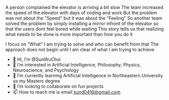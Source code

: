 A person complained the elevator is arriving a bit slow
The team increased the speed of the elevator with days of coding and work
But the problem was not about the "Speed" but it was about the "Feeling"
So another team solved the problem by simply installing a mirror infront of the elevator so that the users dont feel bored while waiting
This story tells us that realizing what needs to be done is more important than how you do it

I focus on "What" I am trying to solve and who can benefit from that
The approach does not begin until I am clear of what I am trying to achieve

- 👋 Hi, I’m @SunWuChoi
- 👀 I’m interested in Artificial Intelligence, Philosophy, Physics, Neuroscience, and Psychology
- 🌱 I’m currently learning Artificial Intelligence in Northeastern University as my Masters degree
- 💞️ I’m looking to collaborate on fun projects
- 📫 How to reach me is email sund0416@gmail.com

<!---
sund0416/sund0416 is a ✨ special ✨ repository because its `README.md` (this file) appears on your GitHub profile.
You can click the Preview link to take a look at your changes.
--->
